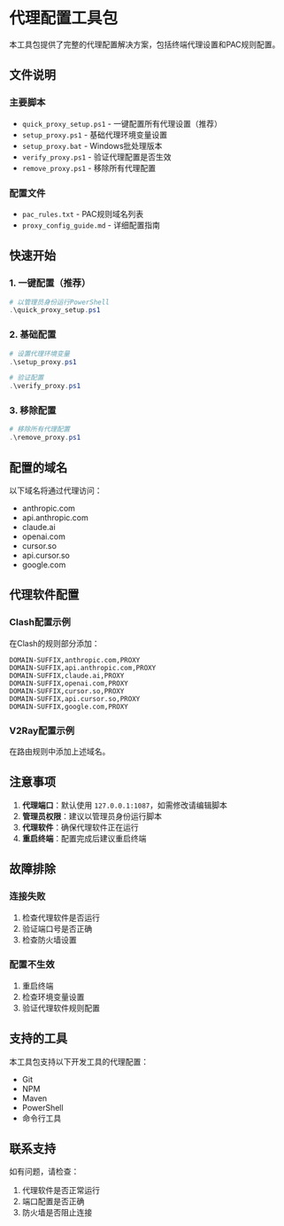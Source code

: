 # 代理配置工具包

本工具包提供了完整的代理配置解决方案，包括终端代理设置和PAC规则配置。

## 文件说明

### 主要脚本
- `quick_proxy_setup.ps1` - 一键配置所有代理设置（推荐）
- `setup_proxy.ps1` - 基础代理环境变量设置
- `setup_proxy.bat` - Windows批处理版本
- `verify_proxy.ps1` - 验证代理配置是否生效
- `remove_proxy.ps1` - 移除所有代理配置

### 配置文件
- `pac_rules.txt` - PAC规则域名列表
- `proxy_config_guide.md` - 详细配置指南

## 快速开始

### 1. 一键配置（推荐）
```powershell
# 以管理员身份运行PowerShell
.\quick_proxy_setup.ps1
```

### 2. 基础配置
```powershell
# 设置代理环境变量
.\setup_proxy.ps1

# 验证配置
.\verify_proxy.ps1
```

### 3. 移除配置
```powershell
# 移除所有代理配置
.\remove_proxy.ps1
```

## 配置的域名

以下域名将通过代理访问：
- anthropic.com
- api.anthropic.com
- claude.ai
- openai.com
- cursor.so
- api.cursor.so
- google.com

## 代理软件配置

### Clash配置示例
在Clash的规则部分添加：
```
DOMAIN-SUFFIX,anthropic.com,PROXY
DOMAIN-SUFFIX,api.anthropic.com,PROXY
DOMAIN-SUFFIX,claude.ai,PROXY
DOMAIN-SUFFIX,openai.com,PROXY
DOMAIN-SUFFIX,cursor.so,PROXY
DOMAIN-SUFFIX,api.cursor.so,PROXY
DOMAIN-SUFFIX,google.com,PROXY
```

### V2Ray配置示例
在路由规则中添加上述域名。

## 注意事项

1. **代理端口**：默认使用 `127.0.0.1:1087`，如需修改请编辑脚本
2. **管理员权限**：建议以管理员身份运行脚本
3. **代理软件**：确保代理软件正在运行
4. **重启终端**：配置完成后建议重启终端

## 故障排除

### 连接失败
1. 检查代理软件是否运行
2. 验证端口号是否正确
3. 检查防火墙设置

### 配置不生效
1. 重启终端
2. 检查环境变量设置
3. 验证代理软件规则配置

## 支持的工具

本工具包支持以下开发工具的代理配置：
- Git
- NPM
- Maven
- PowerShell
- 命令行工具

## 联系支持

如有问题，请检查：
1. 代理软件是否正常运行
2. 端口配置是否正确
3. 防火墙是否阻止连接
